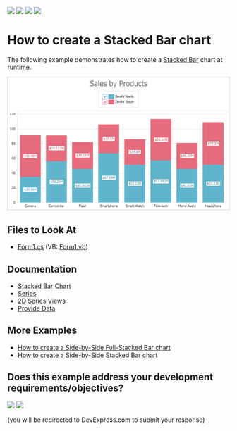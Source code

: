 <!-- default badges list -->
![](https://img.shields.io/endpoint?url=https://codecentral.devexpress.com/api/v1/VersionRange/128573902/21.1.5%2B)
[![](https://img.shields.io/badge/Open_in_DevExpress_Support_Center-FF7200?style=flat-square&logo=DevExpress&logoColor=white)](https://supportcenter.devexpress.com/ticket/details/E1211)
[![](https://img.shields.io/badge/📖_How_to_use_DevExpress_Examples-e9f6fc?style=flat-square)](https://docs.devexpress.com/GeneralInformation/403183)
[![](https://img.shields.io/badge/💬_Leave_Feedback-feecdd?style=flat-square)](#does-this-example-address-your-development-requirementsobjectives)
<!-- default badges end -->

# How to create a Stacked Bar chart

The following example demonstrates how to create a [Stacked Bar](https://docs.devexpress.com/WindowsForms/2973/controls-and-libraries/chart-control/series-views/2d-series-views/bar-series-views/stacked-bar-chart?p=netframework) chart at runtime.

![Resulting heatmap](Images/stacked-bar-chart.png)

<!-- default file list -->
## Files to Look At

* [Form1.cs](./CS/Series_StackedBarChart/Form1.cs) (VB: [Form1.vb](./VB/Series_StackedBarChart/Form1.vb))
<!-- default file list end -->

## Documentation

- [Stacked Bar Chart](https://docs.devexpress.com/WindowsForms/2973/controls-and-libraries/chart-control/series-views/2d-series-views/bar-series-views/stacked-bar-chart?p=netframework)
- [Series](https://docs.devexpress.com/WindowsForms/6167/controls-and-libraries/chart-control/series)
- [2D Series Views](https://docs.devexpress.com/WindowsForms/2960/controls-and-libraries/chart-control/series-views/2d-series-views)
- [Provide Data](https://docs.devexpress.com/WindowsForms/5774/controls-and-libraries/chart-control/providing-data)

## More Examples

- [How to create a Side-by-Side Full-Stacked Bar chart](https://github.com/DevExpress-Examples/how-to-create-a-side-by-side-full-stacked-bar-chart-e2093)
- [How to create a Side-by-Side Stacked Bar chart](https://github.com/DevExpress-Examples/how-to-create-a-side-by-side-stacked-bar-chart-e2092)
<!-- feedback -->
## Does this example address your development requirements/objectives?

[<img src="https://www.devexpress.com/support/examples/i/yes-button.svg"/>](https://www.devexpress.com/support/examples/survey.xml?utm_source=github&utm_campaign=winforms-charts-create-stacked-bar-chart&~~~was_helpful=yes) [<img src="https://www.devexpress.com/support/examples/i/no-button.svg"/>](https://www.devexpress.com/support/examples/survey.xml?utm_source=github&utm_campaign=winforms-charts-create-stacked-bar-chart&~~~was_helpful=no)

(you will be redirected to DevExpress.com to submit your response)
<!-- feedback end -->
